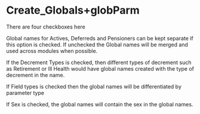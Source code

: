 # Create\_Globals+globParm

There are four checkboxes here

Global names for Actives, Deferreds and Pensioners can be kept separate
if this option is checked. If unchecked the Global names will be merged
and used across modules when possible.

If the Decrement Types is checked, then different types of decrement
such as Retirement or Ill Health would have global names created with
the type of decrement in the name.

If Field types is checked then the global names will be differentiated
by parameter type

If Sex is checked, the global names will contain the sex in the global
names.

